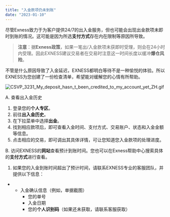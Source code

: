 ```yaml
---
title: "入金款项仍未到账"
date: "2023-01-10"
---
```


尽管Exness致力于为客户提供24/7的出入金服务，但也可能会出现出金款项未即时到账的情况。这可能是因为所选**支付方式**存在内在限制等原因所导致。

> **注意**：据**Exness政策**，如果一笔出/入金款项未获即时受理，则会在24小时内受理。因此EXNESS建议交易者在交易时注意这一时间长度以缓冲**爆仓风险**。

不管是什么原因导致了入金延迟，EXNESS都明白等待不是一种愉悦的体验。所以EXNESS为您创建了一份检查清单，希望能对缓解您的心情有所帮助。

![CSVP_3231_My_deposit_hasn_t_been_credited_to_my_account_yet_ZH.gif](https://cdn.jsdelivr.net/gh/jarlin8/OSS@main/exhelp/CSVP_3231_My_deposit_hasn_t_been_credited_to_my_account_yet_ZH.gif)

A. 查看出入金历史

1. 登录您的**个人专区**。
2. 前往**出入金历史**。
3. 在下拉菜单中选择**出金**。
4. 找到相应款项后，即可查看入金时间、支付方式、交易账户、状态和入金金额等信息。
5. 点击相应的交易，即可调出其具体详情，可让您知道您入金款项的处理进度。

B. 访问EXNESS的**网站**查看预计到账时间。您也可以在Exness帮助中心搜索具体的**支付方式**进行查看。

1. 如果您的入金到账时间超出了预计时间，请联系EXNESS专业的客服团队，并提供以下信息：

- - 入金确认信息（例如，单据截图）
    - 您的单号
    - 入金日期
    - 您的**个人识别码**（如果还未获取，请联系客服获取）
